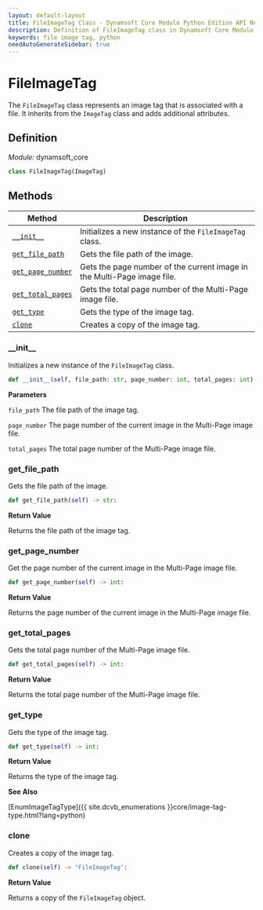 ```yaml
---
layout: default-layout
title: FileImageTag Class - Dynamsoft Core Module Python Edition API Reference
description: Definition of FileImageTag class in Dynamsoft Core Module Python Edition.
keywords: file image tag, python
needAutoGenerateSidebar: true
---
```


# FileImageTag

The `FileImageTag` class represents an image tag that is associated with a file. It inherits from the `ImageTag` class and adds additional attributes.

## Definition

*Module:* dynamsoft_core

```python
class FileImageTag(ImageTag)
```

## Methods

| Method               | Description |
|----------------------|-------------|
| [`__init__`](#__init__) | Initializes a new instance of the `FileImageTag` class. |
| [`get_file_path`](#get_file_path) | Gets the file path of the image. |
| [`get_page_number`](#get_page_number) | Gets the page number of the current image in the Multi-Page image file. |
| [`get_total_pages`](#get_total_pages) | Gets the total page number of the Multi-Page image file. |
| [`get_type`](#get_type) | Gets the type of the image tag. |
| [`clone`](#clone) | Creates a copy of the image tag. |

### \_\_init\_\_

Initializes a new instance of the `FileImageTag` class.

```python
def __init__(self, file_path: str, page_number: int, total_pages: int):
```

**Parameters**

`file_path` The file path of the image tag.

`page_number` The page number of the current image in the Multi-Page image file.

`total_pages` The total page number of the Multi-Page image file.

### get_file_path

Gets the file path of the image.

```python
def get_file_path(self) -> str:
```

**Return Value**

Returns the file path of the image tag.

### get_page_number

Get the page number of the current image in the Multi-Page image file.

```python
def get_page_number(self) -> int:
```

**Return Value**

Returns the page number of the current image in the Multi-Page image file.

### get_total_pages

Gets the total page number of the Multi-Page image file.

```python
def get_total_pages(self) -> int:
```

**Return Value**

Returns the total page number of the Multi-Page image file.

### get_type

Gets the type of the image tag.

```python
def get_type(self) -> int:
```

**Return Value**

Returns the type of the image tag.

**See Also**

[EnumImageTagType]({{ site.dcvb_enumerations }}core/image-tag-type.html?lang=python)

### clone

Creates a copy of the image tag.

```python
def clone(self) -> "FileImageTag":
```

**Return Value**

Returns a copy of the `FileImageTag` object.
